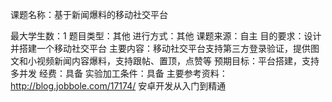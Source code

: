 课题名称：基于新闻爆料的移动社交平台

最大学生数：1
题目类型：其他 
进行方式：其他 
课题来源：自主
目的要求：设计并搭建一个移动社交平台 
主要内容：移动社交平台支持第三方登录验证，提供图文和小视频新闻内容爆料，支持跟帖、置顶，点赞等 
预期目标：平台搭建，支持多并发 
经费：具备 
实验加工条件：具备
主要参考资料：http://blog.jobbole.com/17174/ 安卓开发从入门到精通 
